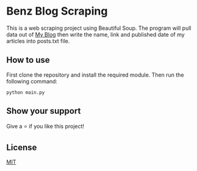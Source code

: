 # Benz Blog Scraping

This is a web scraping project using Beautiful Soup. The program will pull data out of [My Blog](https://github.com/benztranwot/benz-blog) then write the name, link and published date of my articles into posts.txt file. 

## How to use

First clone the repository and install the required module. Then run the following command:

```
python main.py
```



## Show your support

Give a ⭐️ if you like this project!

## License

[MIT](LICENSE)
